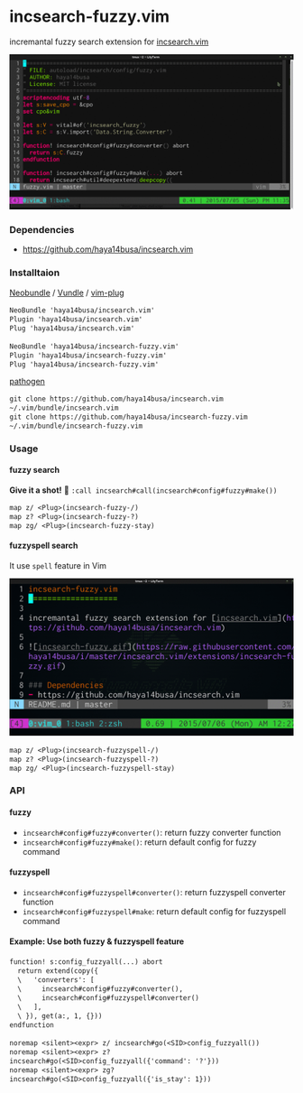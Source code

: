 incsearch-fuzzy.vim
===================

incremantal fuzzy search extension for [incsearch.vim](https://github.com/haya14busa/incsearch.vim)

![incsearch-fuzzy.gif](https://raw.githubusercontent.com/haya14busa/i/master/incsearch.vim/extensions/incsearch-fuzzy.gif)

### Dependencies
- https://github.com/haya14busa/incsearch.vim

### Installtaion

[Neobundle](https://github.com/Shougo/neobundle.vim) / [Vundle](https://github.com/gmarik/Vundle.vim) / [vim-plug](https://github.com/junegunn/vim-plug)

```vim
NeoBundle 'haya14busa/incsearch.vim'
Plugin 'haya14busa/incsearch.vim'
Plug 'haya14busa/incsearch.vim'

NeoBundle 'haya14busa/incsearch-fuzzy.vim'
Plugin 'haya14busa/incsearch-fuzzy.vim'
Plug 'haya14busa/incsearch-fuzzy.vim'
```

[pathogen](https://github.com/tpope/vim-pathogen)

```
git clone https://github.com/haya14busa/incsearch.vim ~/.vim/bundle/incsearch.vim
git clone https://github.com/haya14busa/incsearch-fuzzy.vim ~/.vim/bundle/incsearch-fuzzy.vim
```

### Usage

#### fuzzy search

**Give it a shot!** :gun: `:call incsearch#call(incsearch#config#fuzzy#make()) `

```vim
map z/ <Plug>(incsearch-fuzzy-/)
map z? <Plug>(incsearch-fuzzy-?)
map zg/ <Plug>(incsearch-fuzzy-stay)
```

#### fuzzyspell search

It use `spell` feature in Vim

![incsearch-fuzzyspell.gif](https://raw.githubusercontent.com/haya14busa/i/master/incsearch.vim/extensions/incsearch-fuzzyspell.gif)

```vim
map z/ <Plug>(incsearch-fuzzyspell-/)
map z? <Plug>(incsearch-fuzzyspell-?)
map zg/ <Plug>(incsearch-fuzzyspell-stay)
```

### API

#### fuzzy
- `incsearch#config#fuzzy#converter()`: return fuzzy converter function
- `incsearch#config#fuzzy#make()`: return default config for fuzzy command

#### fuzzyspell
- `incsearch#config#fuzzyspell#converter()`: return fuzzyspell converter function
- `incsearch#config#fuzzyspell#make`: return default config for fuzzyspell command

#### Example: Use both fuzzy & fuzzyspell feature

```vim
function! s:config_fuzzyall(...) abort
  return extend(copy({
  \   'converters': [
  \     incsearch#config#fuzzy#converter(),
  \     incsearch#config#fuzzyspell#converter()
  \   ],
  \ }), get(a:, 1, {}))
endfunction

noremap <silent><expr> z/ incsearch#go(<SID>config_fuzzyall())
noremap <silent><expr> z? incsearch#go(<SID>config_fuzzyall({'command': '?'}))
noremap <silent><expr> zg? incsearch#go(<SID>config_fuzzyall({'is_stay': 1}))
```
